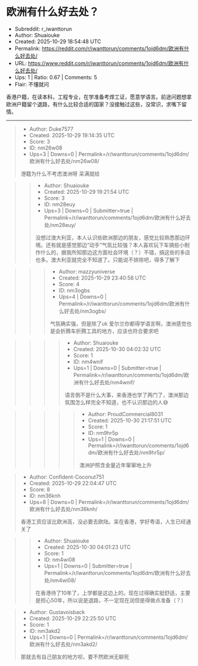 # 欧洲有什么好去处？

- Subreddit: r_iwanttorun
- Author: Shuaiouke
- Created: 2025-10-29 18:54:48 UTC
- Permalink: https://reddit.com/r/iwanttorun/comments/1ojd6dm/欧洲有什么好去处/
- URL: https://www.reddit.com/r/iwanttorun/comments/1ojd6dm/欧洲有什么好去处/
- Ups: 1 | Ratio: 0.67 | Comments: 5
- Flair: 不懂就问


香港户籍，在读本科，工程专业，在学准备考焊工证，愿意学语言。前途问题想拿欧洲户籍留个退路，有什么比较合适的国家？没接触过这些，没常识，求嘴下留情。


---

> - Author: Duke7577
> - Created: 2025-10-29 19:14:35 UTC
> - Score: 3
> - ID: nm26w08
> - Ups=3 | Downs=0 | Permalink=/r/iwanttorun/comments/1ojd6dm/欧洲有什么好去处/nm26w08/
>
> 港籍为什么不考虑澳洲呀 呆满就给

>> - Author: Shuaiouke
>> - Created: 2025-10-29 19:21:54 UTC
>> - Score: 3
>> - ID: nm28euy
>> - Ups=3 | Downs=0 | Submitter=true | Permalink=/r/iwanttorun/comments/1ojd6dm/欧洲有什么好去处/nm28euy/
>>
>> 没想过澳大利亚，本人认识些欧洲那边的朋友，感觉比较熟悉那边环境。还有就是感觉那边“动手”气氛比较强？本人喜欢玩下车搞些小制作什么的，据我所知那边这方面社会环境（？）不错，搞这些的多店也多。澳大利亚就完全不知道了。只能说不排除吧，得多了解下

>>> - Author: mazzyuniverse
>>> - Created: 2025-10-29 23:40:58 UTC
>>> - Score: 4
>>> - ID: nm3ogbs
>>> - Ups=4 | Downs=0 | Permalink=/r/iwanttorun/comments/1ojd6dm/欧洲有什么好去处/nm3ogbs/
>>>
>>> 气氛确实强，但是除了uk 爱尔兰你都得学语言啊，澳洲感觉也是会折腾车折腾工具的地方，应该也符合要求吧

>>>> - Author: Shuaiouke
>>>> - Created: 2025-10-30 04:02:32 UTC
>>>> - Score: 1
>>>> - ID: nm4wnif
>>>> - Ups=1 | Downs=0 | Submitter=true | Permalink=/r/iwanttorun/comments/1ojd6dm/欧洲有什么好去处/nm4wnif/
>>>>
>>>> 语言倒不是什么大事，来香港也学了两门了，澳洲那边氛围怎么样完全不知道，也不认识那边的人😅

>>>>> - Author: ProudCommercial8031
>>>>> - Created: 2025-10-30 21:17:51 UTC
>>>>> - Score: 1
>>>>> - ID: nm9hr5p
>>>>> - Ups=1 | Downs=0 | Permalink=/r/iwanttorun/comments/1ojd6dm/欧洲有什么好去处/nm9hr5p/
>>>>>
>>>>> 澳洲护照含金量近年窜窜地上升

> - Author: Confident-Coconut751
> - Created: 2025-10-29 22:04:47 UTC
> - Score: 8
> - ID: nm36knh
> - Ups=8 | Downs=0 | Permalink=/r/iwanttorun/comments/1ojd6dm/欧洲有什么好去处/nm36knh/
>
> 香港工资应该比欧洲高，没必要去欧陆。呆在香港，学好粤语，人生已经通关了

>> - Author: Shuaiouke
>> - Created: 2025-10-30 04:01:23 UTC
>> - Score: 1
>> - ID: nm4wi08
>> - Ups=1 | Downs=0 | Submitter=true | Permalink=/r/iwanttorun/comments/1ojd6dm/欧洲有什么好去处/nm4wi08/
>>
>> 在香港待了10年了，上学都是这边上的。现在过得确实挺舒适，主要是担心50年，所以说是退路，不一定现在润但是得做点准备（？）

> - Author: Gustavoisback
> - Created: 2025-10-29 22:25:50 UTC
> - Score: 1
> - ID: nm3akd2
> - Ups=1 | Downs=0 | Permalink=/r/iwanttorun/comments/1ojd6dm/欧洲有什么好去处/nm3akd2/
>
> 那就去有自己朋友的地方呗，要不然欧洲无聊死
